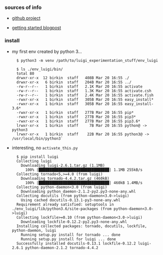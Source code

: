 ### sources of info

- [github project](https://github.com/spotify/luigi)

- [getting started blogpost](https://marcobonzanini.com/2015/10/24/building-data-pipelines-with-python-and-luigi/)


### install

- my first env created by python 3...

        $ python3 -m venv /path/to/luigi_experimentation_stuff/env_luigi

        $ ls ./env_luigi/bin/
        total 80
        drwxr-xr-x  12 birkin  staff   408B Mar 20 16:55 ./
        drwxr-xr-x   6 birkin  staff   204B Mar 20 16:55 ../
        -rw-r--r--   1 birkin  staff   2.1K Mar 20 16:55 activate
        -rw-r--r--   1 birkin  staff   1.3K Mar 20 16:55 activate.csh
        -rw-r--r--   1 birkin  staff   2.4K Mar 20 16:55 activate.fish
        -rwxr-xr-x   1 birkin  staff   305B Mar 20 16:55 easy_install*
        -rwxr-xr-x   1 birkin  staff   305B Mar 20 16:55 easy_install-3.6*
        -rwxr-xr-x   1 birkin  staff   277B Mar 20 16:55 pip*
        -rwxr-xr-x   1 birkin  staff   277B Mar 20 16:55 pip3*
        -rwxr-xr-x   1 birkin  staff   277B Mar 20 16:55 pip3.6*
        lrwxr-xr-x   1 birkin  staff     7B Mar 20 16:55 python@ -> python3
        lrwxr-xr-x   1 birkin  staff    22B Mar 20 16:55 python3@ -> /usr/local/bin/python3`

- interesting, no `activate_this.py`

        $ pip install luigi
        Collecting luigi
          Downloading luigi-2.6.1.tar.gz (1.1MB)
            100% |████████████████████████████████| 1.1MB 255kB/s
        Collecting tornado<5,>=4.0 (from luigi)
          Downloading tornado-4.4.2.tar.gz (460kB)
            100% |████████████████████████████████| 460kB 1.4MB/s
        Collecting python-daemon<3.0 (from luigi)
          Downloading python_daemon-2.1.2-py2.py3-none-any.whl
        Collecting docutils (from python-daemon<3.0->luigi)
          Using cached docutils-0.13.1-py3-none-any.whl
        Requirement already satisfied: setuptools in ./env_luigi/lib/python3.6/site-packages (from python-daemon<3.0->luigi)
        Collecting lockfile>=0.10 (from python-daemon<3.0->luigi)
          Downloading lockfile-0.12.2-py2.py3-none-any.whl
        Installing collected packages: tornado, docutils, lockfile, python-daemon, luigi
          Running setup.py install for tornado ... done
          Running setup.py install for luigi ... done
        Successfully installed docutils-0.13.1 lockfile-0.12.2 luigi-2.6.1 python-daemon-2.1.2 tornado-4.4.2
